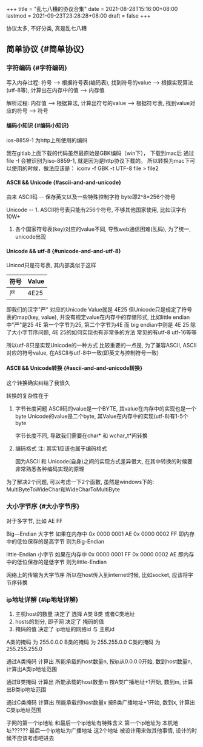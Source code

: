 +++
title = "乱七八糟的协议合集"
date = 2021-08-28T15:16:00+08:00
lastmod = 2021-09-23T23:28:28+08:00
draft = false
+++

协议太多, 不好分类, 真是乱七八糟

<!--more-->


## 简单协议 {#简单协议}


### 字符编码 {#字符编码}

写入内存过程:
符号  --> 根据符号表(编码表), 找到符号的value  --> 根据实现算法(utf-8等), 计算出在内存中的值  --> 内存值

解析过程:
内存值 --> 根据算法, 计算出符号的value  --> 根据符号表, 找到value对应的符号 --> 符号


#### 编码小知识 {#编码小知识}

ios-8859-1 为http上所使用的编码

我在gitlab上面下载的代码虽然最原始是GBK编码（win下），
下载到mac后 通过file -I 会被识别为iso-8859-1, 就是因为是http协议下载的。
所以转换为mac下可以使用的时候，做法应该是：
iconv -f GBK -t UTF-8  file > file2


#### ASCII && Unicode {#ascii-and-and-unicode}

由来
ASCII码 -- 保存英文以及一些特殊控制字符 byte即2^8=256个符号

Unicode -- 1. ASCII符号表只能有256个符号, 不够其他国家使用, 比如汉字有10W+

1.  各个国家符号表(key)对应的value不同, 导致web通信困难(乱码), 为了统一, unicode出现


#### Unicode && utf-8 {#unicode-and-and-utf-8}

Unicod只是符号表, 其内部类似于这样

| 符号 | Value |
|----|-------|
| 严 | 4E25  |

即我们的汉字"严" 对应的Unicode Value就是 4E25
但Unicode只是规定了符号表的map(key, value),
并没有规定value在内存中的存储形式,
比如little endian中"严"是25 4E 第一个字节为25, 第二个字节为4E
而  big    endian中则是  4E 25
除了大小字节序问题, 4E 25的如何实现也有非常多的方法
常见的有utf-8  utf-16等等

所以utf-8只是实现Unicode的一种方式
比较重要的一点是, 为了兼容ASCII,
ASCII对应的符号value, 在ASCII与utf-8中一致(即英文与控制符号一致)


#### ASCII && Unicode转换 {#ascii-and-and-unicode转换}

这个转换确实纠结了我很久

转换的复杂性在于

1.  字节长度问题
    ASCII码的value是一个BYTE, 其value在内存中的实现也是一个byte
    Unicode的value是二个byte, 其Value在内存中的实现(utf-8)有1-5个byte

    字节长度不同, 导致我们需要在char\* 和 wchar\_t\*间转换
2.  编码格式
    注: 其实1应该也属于编码格式

    因为ASCII 和 Unicode(自身)之间的实现方式差异很大, 在其中转换的时候要非常熟悉各种编码实现的原理

为了解决2个问题, 可以考虑一下2个函数, 虽然是windows下的:
MultiByteToWideChar和WideCharToMultiByte


### 大小字节序 {#大小字节序}

对于多字节, 比如 AE FF

Big—Endian 大字节
如果在内存中
0x 0000 0001 AE
0x 0000 0002 FF
即内存中的低位保存的是高字节 则为Big-Endian

little-Endian 小字节
如果在内存中
0x 0000 0001 FF
0x 0000 0002 AE
即内存中的低位保存的是低字节 则为little-Endian

网络上的传输为大字节序
所以在host传入到internet时候, 比如socket, 应该将字节序转换


### ip地址详解 {#ip地址详解}

1.  主机host的数量        决定了    选择 A类 B类 或者C类地址
2.  hosts的划分, 即子网   决定了    掩码的值
3.  掩码的值              决定了    ip地址的网络id 与 主机id

A类的掩码 为 255.0.0.0
B类的掩码 为 255.255.0.0
C类的掩码 为 255.255.255.0

通过A类掩码 计算出 所能承载的host数量n,
		   按ip从0.0.0.0开始, 数到host数量n, 计算出A类ip地址范围

通过B类掩码 计算出 所能承载的host数量m
		   按A类广播地址+1开始, 数到m, 计算出B类ip地址范围

通过C类掩码 计算出 所能承载的host数量x
		   按B类广播地址+1开始, 数到x, 计算出C类ip地址范围

子网的第一个ip地址 和最后一个ip地址有特殊含义
第一个ip地址为  本机地址??????
最后一个ip地址为广播地址
这2个地址 被设计用来做其他事情, 设计的时候不应该考虑吧进去